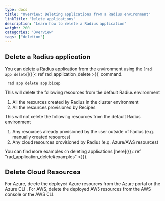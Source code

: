```yaml
---
type: docs
title: "Overview: Deleting applications from a Radius environment"
linkTitle: "Delete applications"
description: "Learn how to delete a Radius application"
weight: 200
categories: "Overview"
tags: ["deletion"]
---
```


## Delete a Radius application

You can delete a Radius application from the environment using the [`rad app delete`]({{< ref rad_application_delete >}}) command.

```bash
 rad app delete app.bicep
 ```

 This will delete the following resources from the default Radius environment
 
  1. All the resources created by Radius in the cluster environment
  2. All the resources provisioned by Recipes
  
 This will not delete the following resources from the default Radius environment
 
 1. Any resources already provisioned by the user outside of Radius (e.g. manually created resources)
 2. Any cloud resources provisioned by Radius (e.g. Azure/AWS resources)
 
 You can find more examples on deleting applications [here]({{< ref "rad_application_delete#examples" >}}).

## Delete Cloud Resources

For Azure, delete the deployed Azure resources from the Azure portal or the Azure CLI . For AWS, delete the deployed AWS resources from the AWS console or the AWS CLI.


 